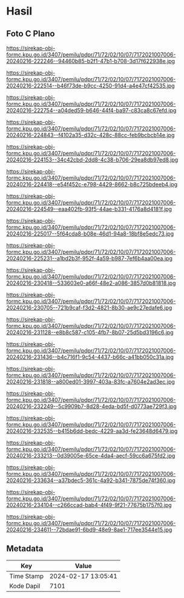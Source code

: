 # Hasil

## Foto C Plano

https://sirekap-obj-formc.kpu.go.id/3407/pemilu/pdpr/71/72/02/10/07/7172021007006-20240216-222246--94460b85-b2f1-47b1-b708-3d17f622938e.jpg

https://sirekap-obj-formc.kpu.go.id/3407/pemilu/pdpr/71/72/02/10/07/7172021007006-20240216-222514--b46f73de-b9cc-4250-91d4-a4e47cf42535.jpg

https://sirekap-obj-formc.kpu.go.id/3407/pemilu/pdpr/71/72/02/10/07/7172021007006-20240216-222754--a04ded59-b646-44f4-ba97-c83ca8c67efd.jpg

https://sirekap-obj-formc.kpu.go.id/3407/pemilu/pdpr/71/72/02/10/07/7172021007006-20240216-224843--f4102a35-d32c-428c-88cc-feb9bcbcb14e.jpg

https://sirekap-obj-formc.kpu.go.id/3407/pemilu/pdpr/71/72/02/10/07/7172021007006-20240216-224153--34c42cbd-2dd8-4c38-b706-29ea8db97ed8.jpg

https://sirekap-obj-formc.kpu.go.id/3407/pemilu/pdpr/71/72/02/10/07/7172021007006-20240216-224418--e54f452c-e798-4429-8662-b8c725bdeeb4.jpg

https://sirekap-obj-formc.kpu.go.id/3407/pemilu/pdpr/71/72/02/10/07/7172021007006-20240216-224549--eaa402fb-93f5-44ae-b331-4176a8d4181f.jpg

https://sirekap-obj-formc.kpu.go.id/3407/pemilu/pdpr/71/72/02/10/07/7172021007006-20240216-225017--5f64cda8-b08e-46d1-94a8-18bf8e5edc73.jpg

https://sirekap-obj-formc.kpu.go.id/3407/pemilu/pdpr/71/72/02/10/07/7172021007006-20240216-225231--a1bd2b3f-952f-4a59-b987-7ef6b4aa00ea.jpg

https://sirekap-obj-formc.kpu.go.id/3407/pemilu/pdpr/71/72/02/10/07/7172021007006-20240216-230418--533603e0-a66f-48e2-a086-3857d0b81818.jpg

https://sirekap-obj-formc.kpu.go.id/3407/pemilu/pdpr/71/72/02/10/07/7172021007006-20240216-230705--721b9caf-f3d2-4821-8b30-ae9c27edafe6.jpg

https://sirekap-obj-formc.kpu.go.id/3407/pemilu/pdpr/71/72/02/10/07/7172021007006-20240216-231128--e8b8c587-c105-4fb7-8b07-25d5bd3196c6.jpg

https://sirekap-obj-formc.kpu.go.id/3407/pemilu/pdpr/71/72/02/10/07/7172021007006-20240216-231436--b4c716f1-9c54-4437-b66c-a41bb050c31a.jpg

https://sirekap-obj-formc.kpu.go.id/3407/pemilu/pdpr/71/72/02/10/07/7172021007006-20240216-231818--a800ed01-3997-403a-83fc-a7604e2ad3ec.jpg

https://sirekap-obj-formc.kpu.go.id/3407/pemilu/pdpr/71/72/02/10/07/7172021007006-20240216-232249--5c9909b7-8d28-4eda-bd5f-d0773ae729f3.jpg

https://sirekap-obj-formc.kpu.go.id/3407/pemilu/pdpr/71/72/02/10/07/7172021007006-20240216-232535--b415b6dd-bedc-4229-aa3d-fe23648d6479.jpg

https://sirekap-obj-formc.kpu.go.id/3407/pemilu/pdpr/71/72/02/10/07/7172021007006-20240216-233213--0d39005e-65ce-4da4-aecf-59cc6a675fd2.jpg

https://sirekap-obj-formc.kpu.go.id/3407/pemilu/pdpr/71/72/02/10/07/7172021007006-20240216-233634--a37bdec5-361c-4a92-b341-7875de74f360.jpg

https://sirekap-obj-formc.kpu.go.id/3407/pemilu/pdpr/71/72/02/10/07/7172021007006-20240216-234104--c266ccad-bab4-4f49-9f21-77675b1757f0.jpg

https://sirekap-obj-formc.kpu.go.id/3407/pemilu/pdpr/71/72/02/10/07/7172021007006-20240216-234611--72bdae91-6bd9-48e9-8ae1-717ee3544e15.jpg


## Metadata

| Key        | Value               |
| ---------- | ------------------- |
| Time Stamp | 2024-02-17 13:05:41 |
| Kode Dapil | 7101                |



